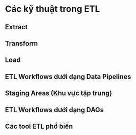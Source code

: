 # Các kỹ thuật trong ETL 
## Extract 
## Transform 
## Load 
## ETL Workflows dưới dạng Data Pipelines 
## Staging Areas (Khu vực tập trung)
## ETL Workflows dưới dạng DAGs
## Các tool ETL phổ biến 
